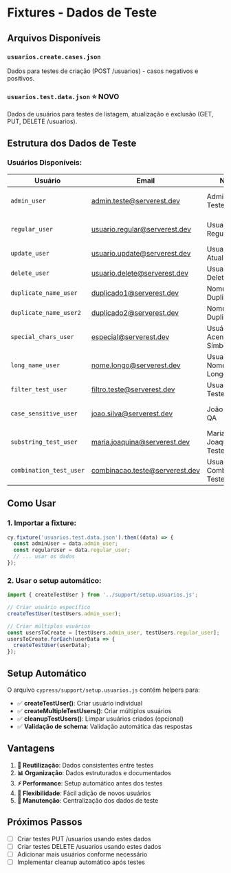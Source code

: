 # Fixtures - Dados de Teste

## Arquivos Disponíveis

### `usuarios.create.cases.json`
Dados para testes de criação (POST /usuarios) - casos negativos e positivos.

### `usuarios.test.data.json` ⭐ **NOVO**
Dados de usuários para testes de listagem, atualização e exclusão (GET, PUT, DELETE /usuarios).

## Estrutura dos Dados de Teste

### Usuários Disponíveis:

| Usuário | Email | Nome | Administrador | Uso |
|---------|-------|------|---------------|-----|
| `admin_user` | admin.teste@serverest.dev | Administrador Teste | true | Testes de filtro por admin |
| `regular_user` | usuario.regular@serverest.dev | Usuario Regular Teste | false | Testes de filtro por admin |
| `update_user` | usuario.update@serverest.dev | Usuario Para Atualizar | false | Testes de PUT |
| `delete_user` | usuario.delete@serverest.dev | Usuario Para Deletar | false | Testes de DELETE |
| `duplicate_name_user` | duplicado1@serverest.dev | Nome Duplicado | false | Testes de duplicidade |
| `duplicate_name_user2` | duplicado2@serverest.dev | Nome Duplicado | true | Testes de duplicidade |
| `special_chars_user` | especial@serverest.dev | Usuário com Acentuação & Símbolos | false | Testes de caracteres especiais |
| `long_name_user` | nome.longo@serverest.dev | Usuario com Nome Muito Longo... | false | Testes de limite |
| `filter_test_user` | filtro.teste@serverest.dev | Usuario Filtro Teste | true | Testes de filtros |
| `case_sensitive_user` | joao.silva@serverest.dev | João da Silva QA | false | Testes de case sensitivity |
| `substring_test_user` | maria.joaquina@serverest.dev | Maria Joaquina Tester | false | Testes de substring |
| `combination_test_user` | combinacao.teste@serverest.dev | Usuario Combinacao Teste | true | Testes de combinação |

## Como Usar

### 1. Importar a fixture:
```javascript
cy.fixture('usuarios.test.data.json').then((data) => {
  const adminUser = data.admin_user;
  const regularUser = data.regular_user;
  // ... usar os dados
});
```

### 2. Usar o setup automático:
```javascript
import { createTestUser } from '../support/setup.usuarios.js';

// Criar usuário específico
createTestUser(testUsers.admin_user);

// Criar múltiplos usuários
const usersToCreate = [testUsers.admin_user, testUsers.regular_user];
usersToCreate.forEach(userData => {
  createTestUser(userData);
});
```

## Setup Automático

O arquivo `cypress/support/setup.usuarios.js` contém helpers para:

- ✅ **createTestUser()**: Criar usuário individual
- ✅ **createMultipleTestUsers()**: Criar múltiplos usuários
- ✅ **cleanupTestUsers()**: Limpar usuários criados (opcional)
- ✅ **Validação de schema**: Validação automática das respostas

## Vantagens

1. **🔄 Reutilização**: Dados consistentes entre testes
2. **📊 Organização**: Dados estruturados e documentados
3. **⚡ Performance**: Setup automático antes dos testes
4. **🎯 Flexibilidade**: Fácil adição de novos usuários
5. **🧹 Manutenção**: Centralização dos dados de teste

## Próximos Passos

- [ ] Criar testes PUT /usuarios usando estes dados
- [ ] Criar testes DELETE /usuarios usando estes dados
- [ ] Adicionar mais usuários conforme necessário
- [ ] Implementar cleanup automático após testes
